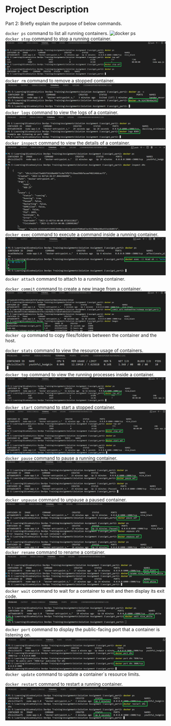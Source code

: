 # Project Description
Part 2: Briefly explain the purpose of below commands.

`docker ps` command to list all running containers.
![docker ps](../assets/run_ps.png "docker ps")  
`docker stop` command to stop a running container.
![docker stop](/assets/stop.png)
`docker rm` command to remove a stopped container.  
![docker rm](/assets/rm.png)  
`docker logs` command to view the logs of a container.  
![docker logs](/assets/logs.png)  
`docker inspect` command to view the details of a container.  
![docker inspect](/assets/inspect.png)  
`docker exec` command to execute a command inside a running container.  
![docker exec](/assets/exec.png)  
`docker attach` command to attach to a running container.  

`docker commit` command to create a new image from a container.  
![docker commit](/assets/commit.png)  
`docker cp` command to copy files/folders between the container and the host.  

`docker stats` command to view the resource usage of containers.  
![docker stats](/assets/stats.png)  
`docker top` command to view the running processes inside a container.  
![docker top](/assets/top.png)  
`docker start` command to start a stopped container.  
![docker start](/assets/stop_start.png)  
`docker pause` command to pause a running container.  
![docker pause](/assets/pause.png)  
`docker unpause` command to unpause a paused container.  
![docker unpause](/assets/pause_unpause.png)  
`docker rename` command to rename a container.  
![docker rename](/assets/rename.png)  
`docker wait` command to wait for a container to exit and then display its exit code.  
![docker wait](/assets/wait.png)    
`docker port` command to display the public-facing port that a container is listening on.
![docker port](/assets/port.png)    
`docker update` command to update a container`s resource limits.  

`docker restart` command to restart a running container.  
![docker restart](/assets/restart.png)  